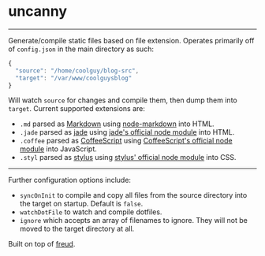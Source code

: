 uncanny
====
----

Generate/compile static files based on file extension. Operates primarily off of `config.json` in the main directory as such:

```js
{
  "source": "/home/coolguy/blog-src",
  "target": "/var/www/coolguysblog"
}
```

Will watch `source` for changes and compile them, then dump them into `target`. Current supported extensions are:
* `.md` parsed as [Markdown](http://daringfireball.net/projects/markdown/syntax) using [node-markdown](https://github.com/andris9/node-markdown) into HTML.
* `.jade` parsed as [jade](http://jade-lang.com/) using [jade's official node module](https://github.com/visionmedia/jade) into HTML.
* `.coffee` parsed as [CoffeeScript](http://coffeescript.org/) using [CoffeeScript's official node module](https://github.com/jashkenas/coffee-script/) into JavaScript.
* `.styl` parsed as [stylus](http://learnboost.github.io/stylus/) using [stylus' official node module](https://github.com/learnboost/stylus) into CSS.

----

Further configuration options include:
* `syncOnInit` to compile and copy all files from the source directory into the target on startup. Default is `false`.
* `watchDotFile` to watch and compile dotfiles.
* `ignore` which accepts an array of filenames to ignore. They will not be moved to the target directory at all.

Built on top of [freud](https://github.com/jarofghosts/freud).